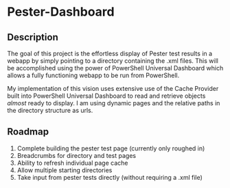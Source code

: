 # Pester-Dashboard

## Description
The goal of this project is the effortless display of Pester test results in a webapp by simply pointing to a directory containing the .xml files. This will be accomplished using the power of PowerShell Universal Dashboard which allows a fully functioning webapp to be run from PowerShell.

My implementation of this vision uses extensive use of the Cache Provider built into PowerShell Universal Dashboard to read and retrieve objects *almost* ready to display. I am using dynamic pages and the relative paths in the directory structure as urls. 

## Roadmap

1. Complete building the pester test page (currently only roughed in)
2. Breadcrumbs for directory and test pages
3. Ability to refresh individual page cache
4. Allow multiple starting directories
5. Take input from pester tests directly (without requiring a .xml file)
